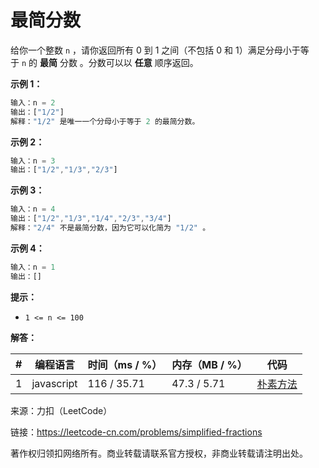 # 最简分数

给你一个整数 `n` ，请你返回所有 0 到 1 之间（不包括 0 和 1）满足分母小于等于 `n` 的 **最简** 分数 。分数可以以 **任意** 顺序返回。

**示例 1：**

``` javascript
输入：n = 2
输出：["1/2"]
解释："1/2" 是唯一一个分母小于等于 2 的最简分数。
```

**示例 2：**

``` javascript
输入：n = 3
输出：["1/2","1/3","2/3"]
```

**示例 3：**

``` javascript
输入：n = 4
输出：["1/2","1/3","1/4","2/3","3/4"]
解释："2/4" 不是最简分数，因为它可以化简为 "1/2" 。
```

**示例 4：**

``` javascript
输入：n = 1
输出：[]
```

**提示：**

- `1 <= n <= 100`

**解答：**

**#**|**编程语言**|**时间（ms / %）**|**内存（MB / %）**|**代码**
--|--|--|--|--
1|javascript|116 / 35.71|47.3 / 5.71|[朴素方法](./javascript/ac_v1.js)

来源：力扣（LeetCode）

链接：https://leetcode-cn.com/problems/simplified-fractions

著作权归领扣网络所有。商业转载请联系官方授权，非商业转载请注明出处。
